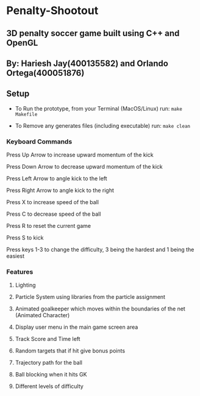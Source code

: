# Penalty-Shootout
## 3D penalty soccer game built using C++ and OpenGL
## By: Hariesh Jay(400135582) and Orlando Ortega(400051876) ##

## Setup

* To Run the prototype, from your Terminal (MacOS/Linux) run:
	```make Makefile```

* To Remove any generates files (including executable) run:
	```make clean```

### Keyboard Commands ###
Press Up Arrow to increase upward momentum of the kick

Press Down Arrow to decrease upward momentum of the kick

Press Left Arrow to angle kick to the left

Press Right Arrow to angle kick to the right

Press X to increase speed of the ball

Press C to decrease speed of the ball

Press R to reset the current game

Press S to kick

Press keys 1-3 to change the difficulty, 3 being the hardest and 1 being the easiest

### Features ###
1. Lighting

2. Particle System using libraries from the particle assignment

3. Animated goalkeeper which moves within the boundaries of the net (Animated Character)

4. Display user menu in the main game screen area

5. Track Score and Time left

6. Random targets that if hit give bonus points

7. Trajectory path for the ball 

8. Ball blocking when it hits GK

9. Different levels of difficulty

